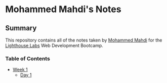 # Mohammed Mahdi's Notes

## Summary 

This repository contains all of the notes taken by [Mohammed Mahdi](https://github.com/MohammedMahdi21) for the [Lighthouse Labs](https://www.lighthouselabs.ca/) Web Development Bootcamp.

### Table of Contents
* [Week 1](/Week_1)
  * [Day 1](/Week_1/Day_1/)